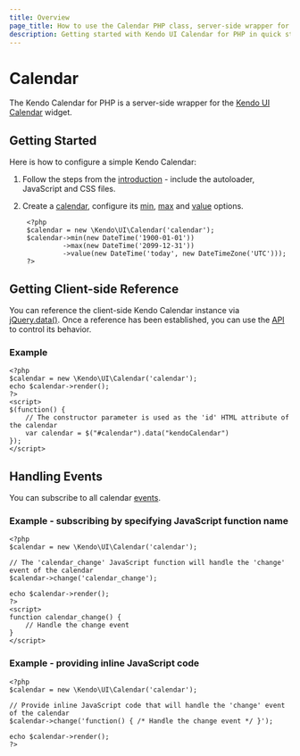 ```yaml
---
title: Overview
page_title: How to use the Calendar PHP class, server-side wrapper for Kendo UI Calendar widget
description: Getting started with Kendo UI Calendar for PHP in quick steps - configure Kendo UI Calendar widget and operate Kendo UI Calendar events.
---
```


# Calendar

The Kendo Calendar for PHP is a server-side wrapper for the [Kendo UI Calendar](/api/web/calendar) widget.

## Getting Started

Here is how to configure a simple Kendo Calendar:

1. Follow the steps from the [introduction](/using-kendo-with/php/introduction) - include the autoloader, JavaScript and CSS files.

2. Create a [calendar](/api/wrappers/php/Kendo/UI/Calendar), configure its [min](/api/wrappers/php/Kendo/UI/Calendar#min),
[max](/api/wrappers/php/Kendo/UI/Calendar#max) and [value](/api/wrappers/php/Kendo/UI/Calendar#value) options.

        <?php
        $calendar = new \Kendo\UI\Calendar('calendar');
        $calendar->min(new DateTime('1900-01-01'))
                 ->max(new DateTime('2099-12-31'))
                 ->value(new DateTime('today', new DateTimeZone('UTC')));
        ?>

## Getting Client-side Reference

You can reference the client-side Kendo Calendar instance via [jQuery.data()](http://api.jquery.com/jQuery.data/).
Once a reference has been established, you can use the [API](/api/web/calendar#methods) to control its behavior.


### Example

    <?php
    $calendar = new \Kendo\UI\Calendar('calendar');
    echo $calendar->render();
    ?>
    <script>
    $(function() {
        // The constructor parameter is used as the 'id' HTML attribute of the calendar
        var calendar = $("#calendar").data("kendoCalendar")
    });
    </script>

## Handling Events

You can subscribe to all calendar [events](/api/web/calendar#events).

### Example - subscribing by specifying JavaScript function name

    <?php
    $calendar = new \Kendo\UI\Calendar('calendar');

    // The 'calendar_change' JavaScript function will handle the 'change' event of the calendar
    $calendar->change('calendar_change');

    echo $calendar->render();
    ?>
    <script>
    function calendar_change() {
        // Handle the change event
    }
    </script>

### Example - providing inline JavaScript code

    <?php
    $calendar = new \Kendo\UI\Calendar('calendar');

    // Provide inline JavaScript code that will handle the 'change' event of the calendar
    $calendar->change('function() { /* Handle the change event */ }');

    echo $calendar->render();
    ?>
